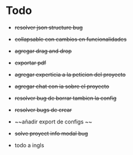 # Todo
- ~~resolver json structure bug~~
- ~~collapsable con cambios en funcionalidades~~
- ~~agregar drag and drop~~
- ~~exportar pdf~~
- ~~agregar experticia a la peticion del proyecto~~
- ~~agregar chat con ia sobre el proyecto~~

- ~~resolver bug de borrar tambien la config~~
- ~~resolver bugs de crear~~
- ~~añadir export de configs ~~
- ~~solve proyect info modal bug~~
- todo a ingls